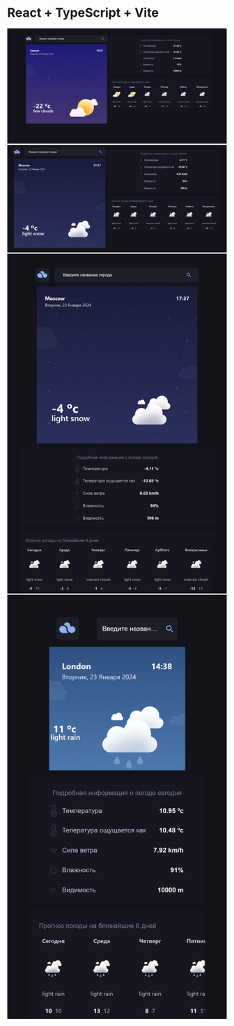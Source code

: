 # React + TypeScript + Vite
![example1](./example1.jpg)
![example2](./example2.jpg)
![example3](./example3.png)
![example4](./example4.png)
